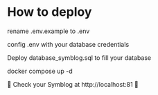 # How to deploy

rename .env.example to .env


config .env with your database credentials 

Deploy database_symblog.sql to fill your database

docker compose up -d


🚀 Check your Symblog at http://localhost:81 🚀



